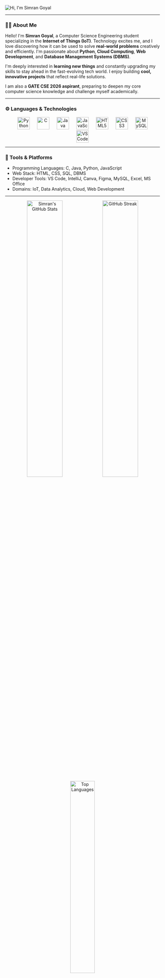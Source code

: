 <!-- Header Banner -->
<img src="https://capsule-render.vercel.app/api?type=waving&color=0D47A1&height=200&section=header&text=Hi,+I'm+Simran+Goyal!&fontSize=40&fontColor=ffffff" alt="Hi, I'm Simran Goyal" />

---

### 👩‍💻 About Me

Hello! I'm **Simran Goyal**, a Computer Science Engineering student specializing in the **Internet of Things (IoT)**. Technology excites me, and I love discovering how it can be used to solve **real-world problems** creatively and efficiently. I'm passionate about **Python**, **Cloud Computing**, **Web Development**, and **Database Management Systems (DBMS)**.  

I'm deeply interested in **learning new things** and constantly upgrading my skills to stay ahead in the fast-evolving tech world. I enjoy building **cool, innovative projects** that reflect real-life solutions.

I am also a **GATE CSE 2026 aspirant**, preparing to deepen my core computer science knowledge and challenge myself academically.

---

### ⚙️ Languages & Technologies

<p align="center">
  <img alt="Python" src="https://cdn.jsdelivr.net/gh/devicons/devicon/icons/python/python-original.svg" width="40" height="40" style="margin:0 10px;" />
  <img alt="C" src="https://cdn.jsdelivr.net/gh/devicons/devicon/icons/c/c-original.svg" width="40" height="40" style="margin:0 10px;" />
  <img alt="Java" src="https://cdn.jsdelivr.net/gh/devicons/devicon/icons/java/java-original.svg" width="40" height="40" style="margin:0 10px;" />
  <img alt="JavaScript" src="https://cdn.jsdelivr.net/gh/devicons/devicon/icons/javascript/javascript-original.svg" width="40" height="40" style="margin:0 10px;" />
  <img alt="HTML5" src="https://cdn.jsdelivr.net/gh/devicons/devicon/icons/html5/html5-original.svg" width="40" height="40" style="margin:0 10px;" />
  <img alt="CSS3" src="https://cdn.jsdelivr.net/gh/devicons/devicon/icons/css3/css3-original.svg" width="40" height="40" style="margin:0 10px;" />
  <img alt="MySQL" src="https://cdn.jsdelivr.net/gh/devicons/devicon/icons/mysql/mysql-original.svg" width="40" height="40" style="margin:0 10px;" />
  <img alt="VS Code" src="https://cdn.jsdelivr.net/gh/devicons/devicon/icons/vscode/vscode-original.svg" width="40" height="40" style="margin:0 10px;" />

</p>

---

### 🔧 Tools & Platforms

- Programming Languages: C, Java, Python, JavaScript  
- Web Stack: HTML, CSS, SQL, DBMS  
- Developer Tools: VS Code, IntelliJ, Canva, Figma, MySQL, Excel, MS Office  
- Domains: IoT, Data Analytics, Cloud, Web Development  

---

<!-- GitHub Stats -->
<p align="center">
  <img src="https://github-readme-stats.vercel.app/api?username=Goyalsimran14&show_icons=true&theme=tokyonight" alt="Simran's GitHub Stats" width="48%" />
  <img src="https://github-readme-streak-stats.herokuapp.com/?user=Goyalsimran14&theme=tokyonight" alt="GitHub Streak" width="48%" />
</p>

<!-- GitHub Language Stats -->
<p align="center">
  <img src="https://github-readme-stats.vercel.app/api/top-langs/?username=Goyalsimran14&layout=compact&theme=tokyonight" alt="Top Languages" width="40%" />
</p>


### ✨ Cool Vibes GIF Zone

<p align="center">
  <img src="https://media.giphy.com/media/L1R1tvI9svkIWwpVYr/giphy.gif" width="250" alt="Coding Gif"/>
  <img src="https://media.giphy.com/media/qgQUggAC3Pfv687qPC/giphy.gif" width="250" alt="Tech Gif"/>
</p>

---

### 📫 Connect with Me

<p align="center">
  <a href="https://www.linkedin.com/in/simran-goyal-513111256" target="_blank" rel="noopener noreferrer">
    <img src="https://img.shields.io/badge/LinkedIn-%230077B5.svg?style=for-the-badge&logo=linkedin&logoColor=white" alt="LinkedIn" />
  </a>
  <a href="mailto:goyalsimran791@gmail.com" target="_blank" rel="noopener noreferrer">
    <img src="https://img.shields.io/badge/Gmail-D14836?style=for-the-badge&logo=gmail&logoColor=white" alt="Gmail" />
  </a>
  <a href="https://leetcode.com/u/goyalsimran14/" target="_blank" rel="noopener noreferrer">
    <img src="https://img.shields.io/badge/LeetCode-%23000000.svg?style=for-the-badge&logo=leetcode&logoColor=white" alt="LeetCode" />
  </a>
  <a href="https://www.hackerrank.com/profile/goyalsimran791" target="_blank" rel="noopener noreferrer">
    <img src="https://img.shields.io/badge/HackerRank-%2320BEFF.svg?style=for-the-badge&logo=hackerrank&logoColor=white" alt="HackerRank" />
  </a>
</p>

---

### 💡 Quote I Live By

> *“The beautiful thing about learning is that nobody can take it away from you.” – B.B. King*

---

<!-- Footer Banner -->
<img src="https://capsule-render.vercel.app/api?type=waving&color=0D47A1&height=120&section=footer" alt="Footer" />
